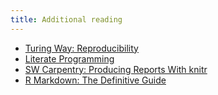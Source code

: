 ```yaml
---
title: Additional reading
---
```


- [Turing Way: Reproducibility](https://the-turing-way.netlify.app/reproducible-research/reproducible-research.html)
- [Literate Programming](http://www.literateprogramming.com/)
- [SW Carpentry: Producing Reports With knitr](https://swcarpentry.github.io/r-novice-gapminder/15-knitr-markdown/)
- [R Markdown: The Definitive Guide](https://bookdown.org/yihui/rmarkdown/)

